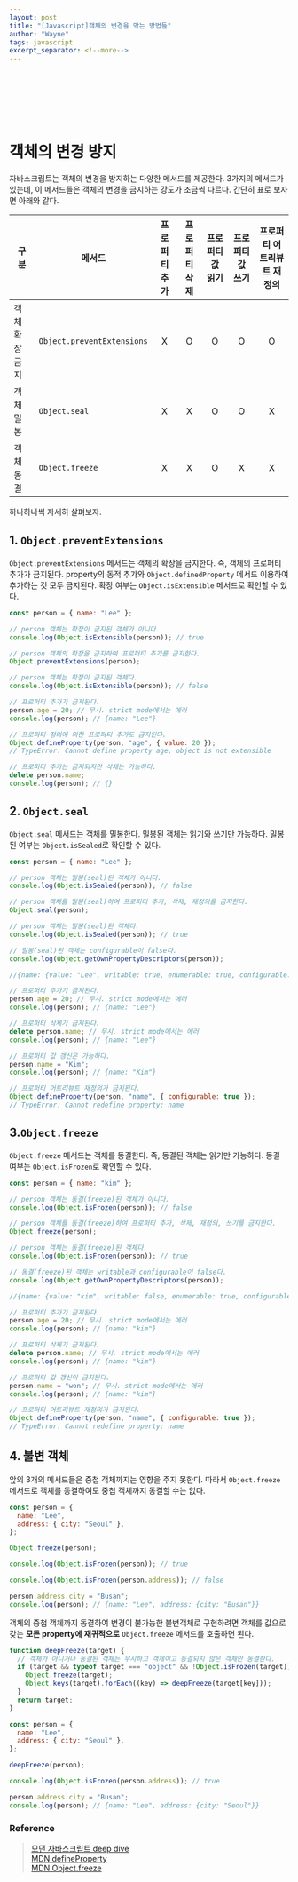 ```yaml
---
layout: post
title: "[Javascript]객체의 변경을 막는 방법들"
author: "Wayne"
tags: javascript
excerpt_separator: <!--more-->
---
```


<span style="color:rgba(0,0,0,0)">어떻게 객체의 변경을 막을수 있을까?</span>

<!--more-->

<br/><br/><br/>

# 객체의 변경 방지

자바스크립트는 객체의 변경을 방지하는 다양한 메서드를 제공한다. 3가지의 메서드가 있는데, 이 메서드들은 객체의 변경을 금지하는 강도가 조금씩 다르다. 간단히 표로 보자면 아래와 같다.

| 구분           | 메서드                     | 프로퍼티 추가 | 프로퍼티 삭제 | 프로퍼티 값 읽기 | 프로퍼티 값 쓰기 | 프로퍼티 어트리뷰트 재정의 |
| -------------- | -------------------------- | :-----------: | :-----------: | :--------------: | :--------------: | :------------------------: |
| 객체 확장 금지 | `Object.preventExtensions` |       X       |       O       |        O         |        O         |             O              |
| 객체 밀봉      | `Object.seal`              |       X       |       X       |        O         |        O         |             X              |
| 객체 동결      | `Object.freeze`            |       X       |       X       |        O         |        X         |             X              |

하나하나씩 자세히 살펴보자.

## 1. `Object.preventExtensions`

`Object.preventExtensions` 메서드는 객체의 확장을 금지한다. 즉, 객체의 프로퍼티 추가가 금지된다. property의 동적 추가와 `Object.definedProperty` 메서드 이용하여 추가하는 것 모두 금지된다. 확장 여부는 `Object.isExtensible` 메서드로 확인할 수 있다.

```js
const person = { name: "Lee" };

// person 객체는 확장이 금지된 객체가 아니다.
console.log(Object.isExtensible(person)); // true

// person 객체의 확장을 금지하여 프로퍼티 추가를 금지한다.
Object.preventExtensions(person);

// person 객체는 확장이 금지된 객체다.
console.log(Object.isExtensible(person)); // false

// 프로퍼티 추가가 금지된다.
person.age = 20; // 무시. strict mode에서는 에러
console.log(person); // {name: "Lee"}

// 프로퍼티 정의에 의한 프로퍼티 추가도 금지된다.
Object.defineProperty(person, "age", { value: 20 });
// TypeError: Cannot define property age, object is not extensible

// 프로퍼티 추가는 금지되지만 삭제는 가능하다.
delete person.name;
console.log(person); // {}
```

## 2. `Object.seal`

`Object.seal` 메서드는 객체를 밀봉한다. 밀봉된 객체는 읽기와 쓰기만 가능하다. 밀봉된 여부는 `Object.isSealed`로 확인할 수 있다.

```js
const person = { name: "Lee" };

// person 객체는 밀봉(seal)된 객체가 아니다.
console.log(Object.isSealed(person)); // false

// person 객체를 밀봉(seal)하여 프로퍼티 추가, 삭제, 재정의를 금지한다.
Object.seal(person);

// person 객체는 밀봉(seal)된 객체다.
console.log(Object.isSealed(person)); // true

// 밀봉(seal)된 객체는 configurable이 false다.
console.log(Object.getOwnPropertyDescriptors(person));

//{name: {value: "Lee", writable: true, enumerable: true, configurable: false}}

// 프로퍼티 추가가 금지된다.
person.age = 20; // 무시. strict mode에서는 에러
console.log(person); // {name: "Lee"}

// 프로퍼티 삭제가 금지된다.
delete person.name; // 무시. strict mode에서는 에러
console.log(person); // {name: "Lee"}

// 프로퍼티 값 갱신은 가능하다.
person.name = "Kim";
console.log(person); // {name: "Kim"}

// 프로퍼티 어트리뷰트 재정의가 금지된다.
Object.defineProperty(person, "name", { configurable: true });
// TypeError: Cannot redefine property: name
```

## 3.`Object.freeze`

`Object.freeze` 메서드는 객체를 동결한다. 즉, 동결된 객체는 읽기만 가능하다. 동결 여부는 `Object.isFrozen`로 확인할 수 있다.

```js
const person = { name: "kim" };

// person 객체는 동결(freeze)된 객체가 아니다.
console.log(Object.isFrozen(person)); // false

// person 객체를 동결(freeze)하여 프로퍼티 추가, 삭제, 재정의, 쓰기를 금지한다.
Object.freeze(person);

// person 객체는 동결(freeze)된 객체다.
console.log(Object.isFrozen(person)); // true

// 동결(freeze)된 객체는 writable과 configurable이 false다.
console.log(Object.getOwnPropertyDescriptors(person));

//{name: {value: "kim", writable: false, enumerable: true, configurable: false}}

// 프로퍼티 추가가 금지된다.
person.age = 20; // 무시. strict mode에서는 에러
console.log(person); // {name: "kim"}

// 프로퍼티 삭제가 금지된다.
delete person.name; // 무시. strict mode에서는 에러
console.log(person); // {name: "kim"}

// 프로퍼티 값 갱신이 금지된다.
person.name = "won"; // 무시. strict mode에서는 에러
console.log(person); // {name: "kim"}

// 프로퍼티 어트리뷰트 재정의가 금지된다.
Object.defineProperty(person, "name", { configurable: true });
// TypeError: Cannot redefine property: name
```

## 4. 불변 객체

앞의 3개의 메서드들은 중첩 객체까지는 영향을 주지 못한다. 따라서 `Object.freeze` 메서드로 객체를 동결하여도 중첩 객체까지 동결할 수는 없다.

```js
const person = {
  name: "Lee",
  address: { city: "Seoul" },
};

Object.freeze(person);

console.log(Object.isFrozen(person)); // true

console.log(Object.isFrozen(person.address)); // false

person.address.city = "Busan";
console.log(person); // {name: "Lee", address: {city: "Busan"}}
```

객체의 중첩 객체까지 동결하여 변경이 불가능한 불변객체로 구현하려면 객체를 값으로 갖는 **모든 property에 재귀적으로** `Object.freeze` 메서드를 호출하면 된다.

```js
function deepFreeze(target) {
  // 객체가 아니거나 동결된 객체는 무시하고 객체이고 동결되지 않은 객체만 동결한다.
  if (target && typeof target === "object" && !Object.isFrozen(target)) {
    Object.freeze(target);
    Object.keys(target).forEach((key) => deepFreeze(target[key]));
  }
  return target;
}

const person = {
  name: "Lee",
  address: { city: "Seoul" },
};

deepFreeze(person);

console.log(Object.isFrozen(person.address)); // true

person.address.city = "Busan";
console.log(person); // {name: "Lee", address: {city: "Seoul"}}
```

### Reference

> [모던 자바스크립트 deep dive](https://wikibook.co.kr/mjs/)<br/> [MDN defineProperty](https://developer.mozilla.org/ko/docs/Web/JavaScript/Reference/Global_Objects/Object/defineProperty) <br/>[MDN Object.freeze](https://developer.mozilla.org/ko/docs/Web/JavaScript/Reference/Global_Objects/Object/freeze)
